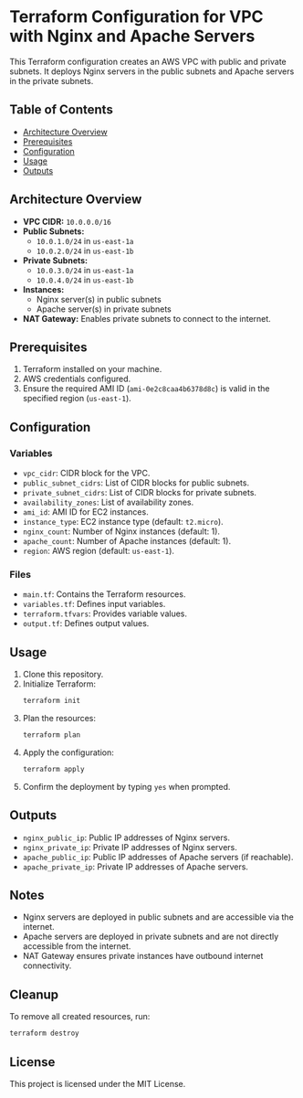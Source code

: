 
# Terraform Configuration for VPC with Nginx and Apache Servers

This Terraform configuration creates an AWS VPC with public and private subnets. It deploys Nginx servers in the public subnets and Apache servers in the private subnets. 

## Table of Contents
- [Architecture Overview](#architecture-overview)
- [Prerequisites](#prerequisites)
- [Configuration](#configuration)
- [Usage](#usage)
- [Outputs](#outputs)

## Architecture Overview
- **VPC CIDR:** `10.0.0.0/16`
- **Public Subnets:** 
  - `10.0.1.0/24` in `us-east-1a`
  - `10.0.2.0/24` in `us-east-1b`
- **Private Subnets:** 
  - `10.0.3.0/24` in `us-east-1a`
  - `10.0.4.0/24` in `us-east-1b`
- **Instances:**
  - Nginx server(s) in public subnets
  - Apache server(s) in private subnets
- **NAT Gateway:** Enables private subnets to connect to the internet.

## Prerequisites
1. Terraform installed on your machine.
2. AWS credentials configured.
3. Ensure the required AMI ID (`ami-0e2c8caa4b6378d8c`) is valid in the specified region (`us-east-1`).

## Configuration
### Variables
- `vpc_cidr`: CIDR block for the VPC.
- `public_subnet_cidrs`: List of CIDR blocks for public subnets.
- `private_subnet_cidrs`: List of CIDR blocks for private subnets.
- `availability_zones`: List of availability zones.
- `ami_id`: AMI ID for EC2 instances.
- `instance_type`: EC2 instance type (default: `t2.micro`).
- `nginx_count`: Number of Nginx instances (default: 1).
- `apache_count`: Number of Apache instances (default: 1).
- `region`: AWS region (default: `us-east-1`).

### Files
- `main.tf`: Contains the Terraform resources.
- `variables.tf`: Defines input variables.
- `terraform.tfvars`: Provides variable values.
- `output.tf`: Defines output values.

## Usage
1. Clone this repository.
2. Initialize Terraform:
   ```bash
   terraform init
   ```
3. Plan the resources:
   ```bash
   terraform plan
   ```
4. Apply the configuration:
   ```bash
   terraform apply
   ```
5. Confirm the deployment by typing `yes` when prompted.

## Outputs
- `nginx_public_ip`: Public IP addresses of Nginx servers.
- `nginx_private_ip`: Private IP addresses of Nginx servers.
- `apache_public_ip`: Public IP addresses of Apache servers (if reachable).
- `apache_private_ip`: Private IP addresses of Apache servers.

## Notes
- Nginx servers are deployed in public subnets and are accessible via the internet.
- Apache servers are deployed in private subnets and are not directly accessible from the internet.
- NAT Gateway ensures private instances have outbound internet connectivity.

## Cleanup
To remove all created resources, run:
```bash
terraform destroy
```

## License
This project is licensed under the MIT License.

